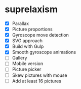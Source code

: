 # suprelaxism

- [x] Parallax
- [x] Picture proportions
- [x] Gyroscope move detection
- [x] SVG approach
- [x] Build with Gulp
- [x] Smooth gyroscope animations
- [ ] Gallery
- [ ] Mobile version
- [ ] Picture picker
- [ ] Skew pictures with mouse
- [ ] Add at least 16 pictures
